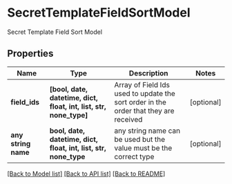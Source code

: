 # SecretTemplateFieldSortModel

Secret Template Field Sort Model

## Properties
Name | Type | Description | Notes
------------ | ------------- | ------------- | -------------
**field_ids** | **[bool, date, datetime, dict, float, int, list, str, none_type]** | Array of Field Ids used to update the sort order in the order that they are received | [optional] 
**any string name** | **bool, date, datetime, dict, float, int, list, str, none_type** | any string name can be used but the value must be the correct type | [optional]

[[Back to Model list]](../README.md#documentation-for-models) [[Back to API list]](../README.md#documentation-for-api-endpoints) [[Back to README]](../README.md)


